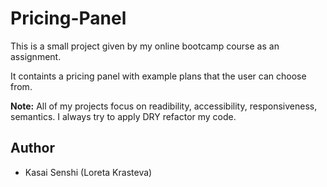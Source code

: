 <!-- Color reference  -->

# Pricing-Panel

This is a small project given by my online bootcamp course as an assignment.

It containts a pricing panel with example plans that the user can choose from.

**Note:** All of my projects focus on readibility, accessibility, responsiveness, semantics.  I always try to apply DRY refactor my code.

## Author

 * Kasai Senshi (Loreta Krasteva)
